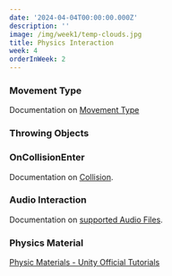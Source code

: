 ```yaml
---
date: '2024-04-04T00:00:00.000Z'
description: ''
image: /img/week1/temp-clouds.jpg
title: Physics Interaction
week: 4
orderInWeek: 2
---
```


<script>import VideoEmbed from '$lib/VideoEmbed.svelte'</script>

### Movement Type

<VideoEmbed youtube="GUaVWDN4ceI"></VideoEmbed>

Documentation on [Movement Type](https://docs.unity3d.com/Packages/com.unity.xr.interaction.toolkit@2.6/api/UnityEngine.XR.Interaction.Toolkit.XRBaseInteractable.MovementType.html?q=MovementType)

### Throwing Objects

<VideoEmbed youtube="b_vrjwzu3Z4"></VideoEmbed>

### OnCollisionEnter

<VideoEmbed youtube="Srk-bMtQzys"></VideoEmbed>

Documentation on [Collision](https://docs.unity3d.com/2022.3/Documentation/ScriptReference/Collider.OnCollisionEnter.html).

### Audio Interaction

<VideoEmbed youtube="Pjf-0JHgRPE"></VideoEmbed>

Documentation on [supported Audio Files](https://docs.unity3d.com/2022.3/Documentation/Manual/AudioFiles.html).

### Physics Material

<VideoEmbed youtube="SuUNnwswH94"></VideoEmbed>

[Physic Materials - Unity Official Tutorials](https://www.youtube.com/watch?app=desktop\&v=SuUNnwswH94)
